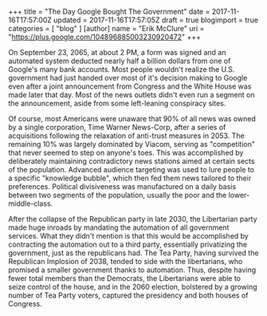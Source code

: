 +++
title = "The Day Google Bought The Government"
date = 2017-11-16T17:57:00Z
updated = 2017-11-16T17:57:05Z
draft = true
blogimport = true 
categories = [ "blog" ]
[author]
	name = "Erik McClure"
	uri = "https://plus.google.com/104896885003230920472"
+++

On September 23, 2065, at about 2 PM, a form was signed and an automated system deducted nearly half a billion dollars from one of Google's many bank accounts. Most people wouldn't realize the U.S. government had just handed over most of it's decision making to Google even after a joint announcement from Congress and the White House was made later that day. Most of the news outlets didn't even run a segment on the announcement, aside from some left-leaning conspiracy sites. 

Of course, most Americans were unaware that 90% of all news was owned by a single corporation, Time Warner News-Corp, after a series of acquisitions following the relaxation of anti-trust measures in 2053. The remaining 10% was largely dominated by Viacom, serving as "competition" that never seemed to step on anyone's toes. This was accomplished by deliberately maintaining contradictory news stations aimed at certain sects of the population. Advanced audience targeting was used to lure people to a specific "knowledge bubble", which then fed them news tailored to their preferences. Political divisiveness was manufactured on a daily basis between two segments of the population, usually the poor and the lower-middle-class. 





After the collapse of the Republican party in late 2030, the Libertarian party made huge inroads by mandating the automation of all government services. What they didn't mention is that this would be accomplished by contracting the automation out to a third party, essentially privatizing the government, just as the republicans had. The Tea Party, having survived the Republican Implosion of 2038, tended to side with the libertarians, who promised a smaller government thanks to automation. Thus, despite having fewer total members than the Democrats, the Libertarians were able to seize control of the house, and in the 2060 election, bolstered by a growing number of Tea Party voters, captured the presidency and both houses of Congress.

